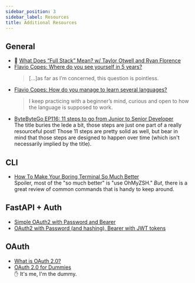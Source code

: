 ```yaml
---
sidebar_position: 3
sidebar_label: Resources
title: Additional Resources
---
```


<!-- markdownlint-disable no-inline-html no-trailing-punctuation -->

## General

- :movie_camera: [What Does “Full Stack” Mean? w/ Taylor Otwell and Ryan Florence](https://www.youtube.com/watch?v=cgxtLOYE2TE)
- [Flavio Copes: Where do you see yourself in 5 years?](https://flaviocopes.com/where-do-you-see-yourself-in-5-years/)
  <br/>
  > [...]as far as I’m concerned, this question is pointless.
- [Flavio Copes: How do you manage to learn several languages?](https://flaviocopes.com/how-do-you-manage-to-learn-several-languages/)
  <br/>
  > I keep practicing with a beginner’s mind, curious and open to how the language is supposed to work.
- [ByteByteGo EP116: 11 steps to go from Junior to Senior Developer](https://blog.bytebytego.com/p/ep116-11-steps-to-go-from-junior)
  <br/>The title buries the lede a bit, those steps are just one part of a really resourceful post! Those 11 steps are pretty solid as well, but bear in mind that those steps are designed to happen over time (which isn't necessarily implied by the title).

## CLI

- [How To Make Your Boring Terminal So Much Better](https://levelup.gitconnected.com/how-to-make-your-boring-terminal-so-much-better-0361ad631f01)
  <br/>Spoiler, most of the "so much better" is "use OhMyZSH."  _But_, there is a great review of common commands that is handy to keep around.

## FastAPI + Auth

- [Simple OAuth2 with Password and Bearer](https://fastapi.tiangolo.com/tutorial/security/simple-oauth2/)
- [OAuth2 with Password (and hashing), Bearer with JWT tokens](https://fastapi.tiangolo.com/tutorial/security/oauth2-jwt/)

## OAuth

- [What is OAuth 2.0?](https://auth0.com/intro-to-iam/what-is-oauth-2)
- [OAuth 2.0 for Dummies](https://hackernoon.com/oauth-20-for-dummies)
  <br/>:raised_hand: It's me, I'm the dummy.